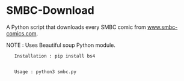 # SMBC-Download
A Python script that downloads every SMBC comic from www.smbc-comics.com.

NOTE : Uses Beautiful soup Python module.
       
       
       Installation : pip install bs4
       
       
       Usage : python3 smbc.py
